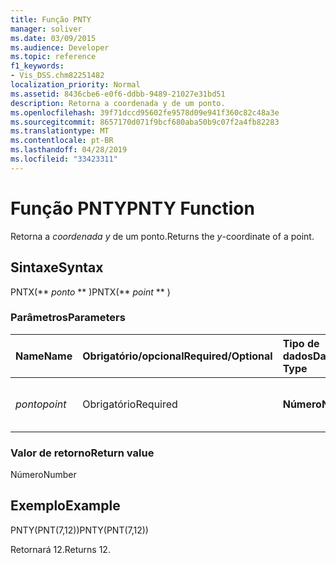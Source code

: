 ```yaml
---
title: Função PNTY
manager: soliver
ms.date: 03/09/2015
ms.audience: Developer
ms.topic: reference
f1_keywords:
- Vis_DSS.chm82251482
localization_priority: Normal
ms.assetid: 8436cbe6-e0f6-ddbb-9489-21027e31bd51
description: Retorna a coordenada y de um ponto.
ms.openlocfilehash: 39f71dccd95602fe9578d09e941f360c82c48a3e
ms.sourcegitcommit: 8657170d071f9bcf680aba50b9c07f2a4fb82283
ms.translationtype: MT
ms.contentlocale: pt-BR
ms.lasthandoff: 04/28/2019
ms.locfileid: "33423311"
---
```

# <a name="pnty-function"></a><span data-ttu-id="f4f69-103">Função PNTY</span><span class="sxs-lookup"><span data-stu-id="f4f69-103">PNTY Function</span></span>

<span data-ttu-id="f4f69-104">Retorna a  _coordenada y_ de um ponto.</span><span class="sxs-lookup"><span data-stu-id="f4f69-104">Returns the  _y_-coordinate of a point.</span></span>
  
## <a name="syntax"></a><span data-ttu-id="f4f69-105">Sintaxe</span><span class="sxs-lookup"><span data-stu-id="f4f69-105">Syntax</span></span>

<span data-ttu-id="f4f69-106">PNTX(\*\* *ponto* \*\* )</span><span class="sxs-lookup"><span data-stu-id="f4f69-106">PNTX(\*\* *point* \*\* )</span></span> 
  
### <a name="parameters"></a><span data-ttu-id="f4f69-107">Parâmetros</span><span class="sxs-lookup"><span data-stu-id="f4f69-107">Parameters</span></span>

|<span data-ttu-id="f4f69-108">**Name**</span><span class="sxs-lookup"><span data-stu-id="f4f69-108">**Name**</span></span>|<span data-ttu-id="f4f69-109">**Obrigatório/opcional**</span><span class="sxs-lookup"><span data-stu-id="f4f69-109">**Required/Optional**</span></span>|<span data-ttu-id="f4f69-110">**Tipo de dados**</span><span class="sxs-lookup"><span data-stu-id="f4f69-110">**Data Type**</span></span>|<span data-ttu-id="f4f69-111">**Descrição**</span><span class="sxs-lookup"><span data-stu-id="f4f69-111">**Description**</span></span>|
|:-----|:-----|:-----|:-----|
| <span data-ttu-id="f4f69-112">_ponto_</span><span class="sxs-lookup"><span data-stu-id="f4f69-112">_point_</span></span> <br/> |<span data-ttu-id="f4f69-113">Obrigatório</span><span class="sxs-lookup"><span data-stu-id="f4f69-113">Required</span></span>  <br/> |<span data-ttu-id="f4f69-114">**Número**</span><span class="sxs-lookup"><span data-stu-id="f4f69-114">**Number**</span></span> <br/> |<span data-ttu-id="f4f69-115">A  _coordenada y_ do ponto.</span><span class="sxs-lookup"><span data-stu-id="f4f69-115">The  _y_-coordinate of the point.</span></span>  <br/> |
   
### <a name="return-value"></a><span data-ttu-id="f4f69-116">Valor de retorno</span><span class="sxs-lookup"><span data-stu-id="f4f69-116">Return value</span></span>

<span data-ttu-id="f4f69-117">Número</span><span class="sxs-lookup"><span data-stu-id="f4f69-117">Number</span></span>
  
## <a name="example"></a><span data-ttu-id="f4f69-118">Exemplo</span><span class="sxs-lookup"><span data-stu-id="f4f69-118">Example</span></span>

<span data-ttu-id="f4f69-119">PNTY(PNT(7,12))</span><span class="sxs-lookup"><span data-stu-id="f4f69-119">PNTY(PNT(7,12))</span></span> 
  
<span data-ttu-id="f4f69-120">Retornará 12.</span><span class="sxs-lookup"><span data-stu-id="f4f69-120">Returns 12.</span></span> 
  

